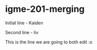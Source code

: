 # igme-201-merging

Initial line - Kaiden

Second line - liv

This is the line we are going to both edit :o